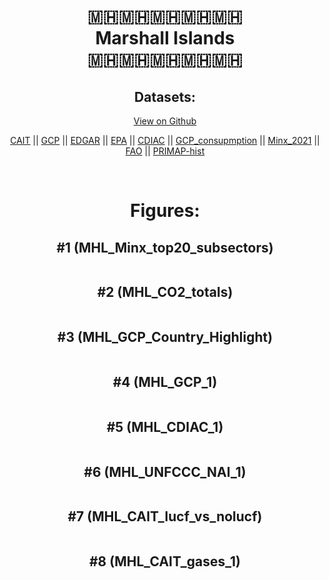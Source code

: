 
<center>
<h1 align="center">
🇲🇭🇲🇭🇲🇭🇲🇭🇲🇭
<br>
Marshall Islands
<br>
🇲🇭🇲🇭🇲🇭🇲🇭🇲🇭
</h1>
<h2>Datasets:</h2>
<p><a href="https://github.com/dquintani/GreenhouseData/tree/master/country_data/MHL_Marshall Islands/data">View on Github</a>
<br></p><p><a href="data/MHL_CAIT.csv">CAIT</a> || <a href="data/MHL_GCP.csv">GCP</a> || <a href="data/MHL_EDGAR.csv">EDGAR</a> || <a href="data/MHL_EPA.csv">EPA</a> || <a href="data/MHL_CDIAC.csv">CDIAC</a> || <a href="data/MHL_GCP_consupmption.csv">GCP_consupmption</a> || <a href="data/MHL_Minx_2021.csv">Minx_2021</a> || <a href="data/MHL_FAO.csv">FAO</a> || <a href="data/MHL_PRIMAP-hist.csv">PRIMAP-hist</a></p><p><br></p>
<h1>Figures:</h1><h2>#1 (MHL_Minx_top20_subsectors)</h2>
<p><img alt="" src="figures/MHL_Minx_top20_subsectors.png" /></p><h2>#2 (MHL_CO2_totals)</h2>
<p><img alt="" src="figures/MHL_CO2_totals.png" /></p><h2>#3 (MHL_GCP_Country_Highlight)</h2>
<p><img alt="" src="figures/MHL_GCP_Country_Highlight.png" /></p><h2>#4 (MHL_GCP_1)</h2>
<p><img alt="" src="figures/MHL_GCP_1.png" /></p><h2>#5 (MHL_CDIAC_1)</h2>
<p><img alt="" src="figures/MHL_CDIAC_1.png" /></p><h2>#6 (MHL_UNFCCC_NAI_1)</h2>
<p><img alt="" src="figures/MHL_UNFCCC_NAI_1.png" /></p><h2>#7 (MHL_CAIT_lucf_vs_nolucf)</h2>
<p><img alt="" src="figures/MHL_CAIT_lucf_vs_nolucf.png" /></p><h2>#8 (MHL_CAIT_gases_1)</h2>
<p><img alt="" src="figures/MHL_CAIT_gases_1.png" /></p>
